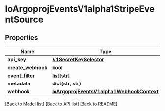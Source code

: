 # IoArgoprojEventsV1alpha1StripeEventSource

## Properties
Name | Type | Description | Notes
------------ | ------------- | ------------- | -------------
**api_key** | [**V1SecretKeySelector**](V1SecretKeySelector.md) |  | [optional] 
**create_webhook** | **bool** |  | [optional] 
**event_filter** | **list[str]** |  | [optional] 
**metadata** | **dict(str, str)** |  | [optional] 
**webhook** | [**IoArgoprojEventsV1alpha1WebhookContext**](IoArgoprojEventsV1alpha1WebhookContext.md) |  | [optional] 

[[Back to Model list]](../README.md#documentation-for-models) [[Back to API list]](../README.md#documentation-for-api-endpoints) [[Back to README]](../README.md)


